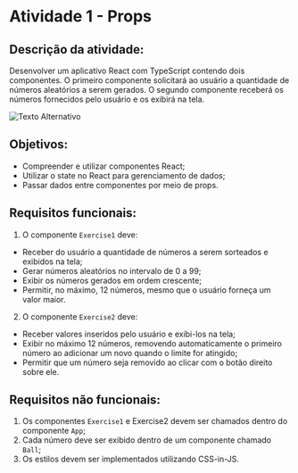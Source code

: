 # Atividade 1 - Props
## Descrição da atividade:
Desenvolver um aplicativo React com TypeScript contendo dois componentes. O primeiro componente solicitará ao usuário a quantidade de números aleatórios a serem gerados. O segundo componente receberá os números fornecidos pelo usuário e os exibirá na tela.  

![Texto Alternativo](https://raw.githubusercontent.com/GabrielFrois/DSM/main/segundo-semestre/desenvolvimento-web-II/atividades/1-props/assets/props.png)


## Objetivos:
- Compreender e utilizar componentes React;
- Utilizar o state no React para gerenciamento de dados;
- Passar dados entre componentes por meio de props.

## Requisitos funcionais:
1. O componente `Exercise1` deve: 
  - Receber do usuário a quantidade de números a serem sorteados e exibidos na tela;
  - Gerar números aleatórios no intervalo de 0 a 99;
  - Exibir os números gerados em ordem crescente;
  - Permitir, no máximo, 12 números, mesmo que o usuário forneça um valor maior.
2. O componente `Exercise2` deve:
  - Receber valores inseridos pelo usuário e exibi-los na tela;
  - Exibir no máximo 12 números, removendo automaticamente o primeiro número ao adicionar um novo quando o limite for atingido;
  - Permitir que um número seja removido ao clicar com o botão direito sobre ele.

## Requisitos não funcionais:
1. Os componentes `Exercise1` e Exercise2 devem ser chamados dentro do componente `App`;
2. Cada número deve ser exibido dentro de um componente chamado `Ball`;
3. Os estilos devem ser implementados utilizando CSS-in-JS.
